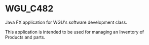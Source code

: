 # WGU_C482
Java FX application for WGU's software development class.

This application is intended to be used for managing an Inventory of Products and parts. 
